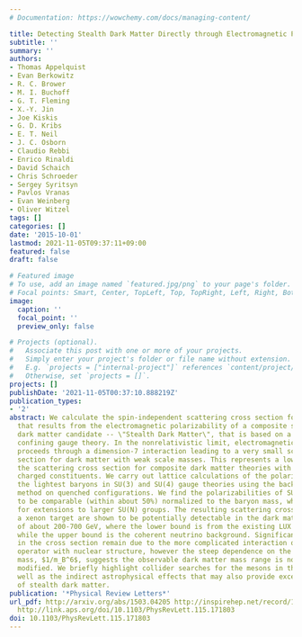 ```yaml
---
# Documentation: https://wowchemy.com/docs/managing-content/

title: Detecting Stealth Dark Matter Directly through Electromagnetic Polarizability
subtitle: ''
summary: ''
authors:
- Thomas Appelquist
- Evan Berkowitz
- R. C. Brower
- M. I. Buchoff
- G. T. Fleming
- X.-Y. Jin
- Joe Kiskis
- G. D. Kribs
- E. T. Neil
- J. C. Osborn
- Claudio Rebbi
- Enrico Rinaldi
- David Schaich
- Chris Schroeder
- Sergey Syritsyn
- Pavlos Vranas
- Evan Weinberg
- Oliver Witzel
tags: []
categories: []
date: '2015-10-01'
lastmod: 2021-11-05T09:37:11+09:00
featured: false
draft: false

# Featured image
# To use, add an image named `featured.jpg/png` to your page's folder.
# Focal points: Smart, Center, TopLeft, Top, TopRight, Left, Right, BottomLeft, Bottom, BottomRight.
image:
  caption: ''
  focal_point: ''
  preview_only: false

# Projects (optional).
#   Associate this post with one or more of your projects.
#   Simply enter your project's folder or file name without extension.
#   E.g. `projects = ["internal-project"]` references `content/project/deep-learning/index.md`.
#   Otherwise, set `projects = []`.
projects: []
publishDate: '2021-11-05T00:37:10.888219Z'
publication_types:
- '2'
abstract: We calculate the spin-independent scattering cross section for direct detection
  that results from the electromagnetic polarizability of a composite scalar baryon
  dark matter candidate -- \"Stealth Dark Matter\", that is based on a dark SU(4)
  confining gauge theory. In the nonrelativistic limit, electromagnetic polarizability
  proceeds through a dimension-7 interaction leading to a very small scattering cross
  section for dark matter with weak scale masses. This represents a lower bound on
  the scattering cross section for composite dark matter theories with electromagnetically
  charged constituents. We carry out lattice calculations of the polarizability for
  the lightest baryons in SU(3) and SU(4) gauge theories using the background field
  method on quenched configurations. We find the polarizabilities of SU(3) and SU(4)
  to be comparable (within about 50%) normalized to the baryon mass, which is suggestive
  for extensions to larger SU(N) groups. The resulting scattering cross sections with
  a xenon target are shown to be potentially detectable in the dark matter mass range
  of about 200-700 GeV, where the lower bound is from the existing LUX constraint
  while the upper bound is the coherent neutrino background. Significant uncertainties
  in the cross section remain due to the more complicated interaction of the polarizablity
  operator with nuclear structure, however the steep dependence on the dark matter
  mass, $1/m_B^6$, suggests the observable dark matter mass range is not appreciably
  modified. We briefly highlight collider searches for the mesons in the theory as
  well as the indirect astrophysical effects that may also provide excellent probes
  of stealth dark matter.
publication: '*Physical Review Letters*'
url_pdf: http://arxiv.org/abs/1503.04205 http://inspirehep.net/record/1352831 http://dx.doi.org/10.1103/PhysRevLett.115.171803
  http://link.aps.org/doi/10.1103/PhysRevLett.115.171803
doi: 10.1103/PhysRevLett.115.171803
---
```

